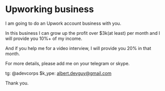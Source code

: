 # Upworking business

I am going to do an Upwork account business with you.

In this business I can grow up the profit over $3k(at least) per month and I will provide you 10%+ of my income.

And if you help me for a video interview, I will provide you 20% in that month.

For more details, please add me on your telegram or skype.

tg: @adevcorps
$k_ype: albert.devguy@gmail.com


Thank you.
